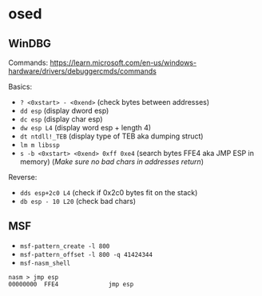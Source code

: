 # osed

## WinDBG

Commands: https://learn.microsoft.com/en-us/windows-hardware/drivers/debuggercmds/commands

Basics:

* `? <0xstart> - <0xend>` (check bytes between addresses)
* `dd esp` (display dword esp)
* `dc esp` (display char esp)
* `dw esp L4` (display word esp + length 4)
* `dt ntdll!_TEB` (display type of TEB aka dumping struct)
* `lm m libssp`
* `s -b <0xstart> <0xend> 0xff 0xe4` (search bytes FFE4 aka JMP ESP in memory) (_Make sure no bad chars in addresses return_)

Reverse:

* `dds esp+2c0 L4` (check if 0x2c0 bytes fit on the stack)
* `db esp - 10 L20` (check bad chars)

## MSF

* `msf-pattern_create -l 800`
* `msf-pattern_offset -l 800 -q 41424344`
* `msf-nasm_shell`
```
nasm > jmp esp
00000000  FFE4              jmp esp
```
